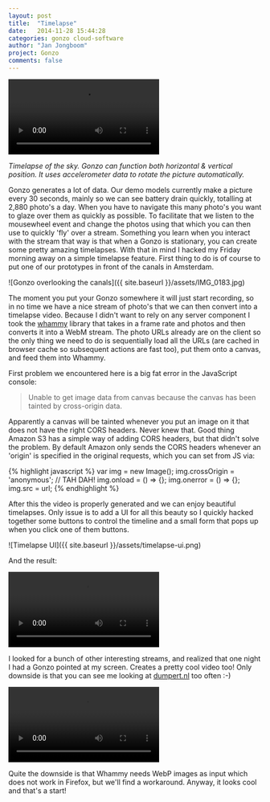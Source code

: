 ```yaml
---
layout: post
title:  "Timelapse"
date:   2014-11-28 15:44:28
categories: gonzo cloud-software
author: "Jan Jongboom"
project: Gonzo
comments: false
---
```


<video src="{{ site.baseurl }}/assets/gonzo-timelapse.webm" controls></video>

*Timelapse of the sky. Gonzo can function both horizontal & vertical position. It uses accelerometer data to rotate the picture automatically.*

Gonzo generates a lot of data. Our demo models currently make a picture every 30 seconds, mainly so we can see battery drain quickly, totalling at 2,880 photo's a day. When you have to navigate this many photo's you want to glaze over them as quickly as possible. To facilitate that we listen to the mousewheel event and change the photos using that which you can then use to quickly 'fly' over a stream. Something you learn when you interact with the stream that way is that when a Gonzo is stationary, you can create some pretty amazing timelapses. With that in mind I hacked my Friday morning away on a simple timelapse feature. First thing to do is of course to put one of our prototypes in front of the canals in Amsterdam.

<!--more-->

![Gonzo overlooking the canals]({{ site.baseurl }}/assets/IMG_0183.jpg)

The moment you put your Gonzo somewhere it will just start recording, so in no time we have a nice stream of photo's that we can then convert into a timelapse video. Because I didn't want to rely on any server component I took the [whammy](https://github.com/antimatter15/whammy) library that takes in a frame rate and photos and then converts it into a WebM stream. The photo URLs already are on the client so the only thing we need to do is sequentially load all the URLs (are cached in browser cache so subsequent actions are fast too), put them onto a canvas, and feed them into Whammy.

First problem we encountered here is a big fat error in the JavaScript console:

> Unable to get image data from canvas because the canvas has been tainted by cross-origin data.

Apparently a canvas will be tainted whenever you put an image on it that does not have the right CORS headers. Never knew that. Good thing Amazon S3 has a simple way of adding CORS headers, but that didn't solve the problem. By default Amazon only sends the CORS headers whenever an 'origin' is specified in the original requests, which you can set from JS via:

{% highlight javascript %}
var img = new Image();
img.crossOrigin = 'anonymous'; // TAH DAH!
img.onload = () => {};
img.onerror = () => {};
img.src = url;
{% endhighlight %}

After this the video is properly generated and we can enjoy beautiful timelapses. Only issue is to add a UI for all this beauty so I quickly hacked together some buttons to control the timeline and a small form that pops up when you click one of them buttons.

![Timelapse UI]({{ site.baseurl }}/assets/timelapse-ui.png)

And the result:

<video src="{{ site.baseurl }}/assets/timelapsecanal2.webm" controls></video>

I looked for a bunch of other interesting streams, and realized that one night I had a Gonzo pointed at my screen. Creates a pretty cool video too! Only downside is that you can see me looking at [dumpert.nl](http://dumpert.nl) too often :-)

<video src="{{ site.baseurl }}/assets/timelapsecomputer.webm" controls></video>

Quite the downside is that Whammy needs WebP images as input which does not work in Firefox, but we'll find a workaround. Anyway, it looks cool and that's a start!
